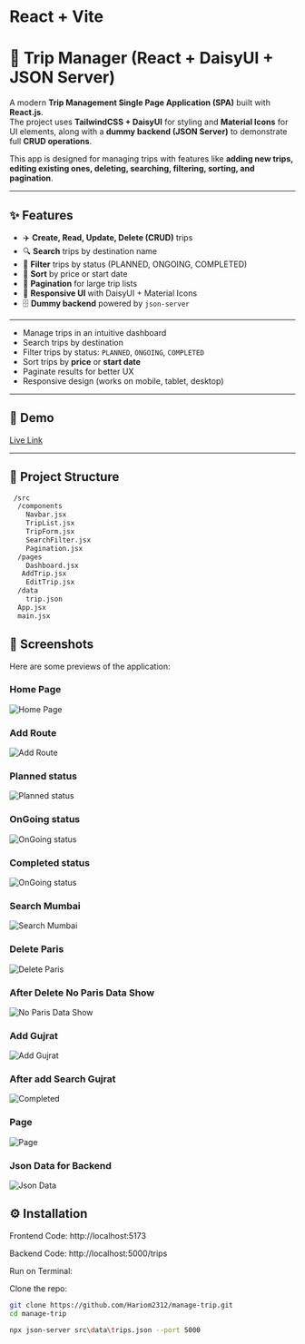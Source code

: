 # React + Vite

# 🧳 Trip Manager (React + DaisyUI + JSON Server)

A modern **Trip Management Single Page Application (SPA)** built with **React.js**.  
The project uses **TailwindCSS + DaisyUI** for styling and **Material Icons** for UI elements, along with a **dummy backend (JSON Server)** to demonstrate full **CRUD operations**.  

This app is designed for managing trips with features like **adding new trips, editing existing ones, deleting, searching, filtering, sorting, and pagination**.  

---
## ✨ Features
- ✈️ **Create, Read, Update, Delete (CRUD)** trips  
- 🔍 **Search** trips by destination name  
- 🎯 **Filter** trips by status (PLANNED, ONGOING, COMPLETED)  
- 📅 **Sort** by price or start date  
- 📖 **Pagination** for large trip lists  
- 🎨 **Responsive UI** with DaisyUI + Material Icons  
- 🗄️ **Dummy backend** powered by `json-server`  

---

- Manage trips in an intuitive dashboard  
- Search trips by destination  
- Filter trips by status: `PLANNED`, `ONGOING`, `COMPLETED`  
- Sort trips by **price** or **start date**  
- Paginate results for better UX  
- Responsive design (works on mobile, tablet, desktop)  

---

## 🚀 Demo
[Live Link](https://manage-trip.vercel.app/)

---

## 📂 Project Structure

``` bash
 /src
  /components
    Navbar.jsx
    TripList.jsx
    TripForm.jsx
    SearchFilter.jsx
    Pagination.jsx
  /pages
    Dashboard.jsx
   AddTrip.jsx
    EditTrip.jsx
  /data
    trip.json
  App.jsx
  main.jsx
```

## 📸 Screenshots

Here are some previews of the application:

### Home Page
![Home Page](./src/assets/Home.png)

### Add Route
![Add Route](./src/assets/Add%20Route.png)

### Planned status
![Planned status](./src/assets/Planned.png)

### OnGoing status
![OnGoing status](./src/assets/Ongoing.png)

### Completed status
![OnGoing status](./src/assets/Completed.png)

### Search Mumbai
![Search Mumbai](./src/assets/Search%20mumbai.png)

### Delete Paris
![Delete Paris](./src/assets/Delete%20Paris.png)

### After Delete No Paris Data Show
![No Paris Data Show](./src/assets/No%20Paris%20Data%20Show.png)

### Add Gujrat
![Add Gujrat](./src/assets/Add%20Gujrat.png)

### After add Search Gujrat
![Completed](./src/assets/After%20add%20Search%20Gujrat.png)

### Page
![Page](./src/assets/Page.png)

### Json Data for Backend
![Json Data](./src/assets/json%20data.png)

## ⚙️ Installation

Frontend Code: 
http://localhost:5173

Backend Code: 
http://localhost:5000/trips

Run on Terminal:

Clone the repo:

```bash
git clone https://github.com/Hariom2312/manage-trip.git
cd manage-trip

npx json-server src\data\trips.json --port 5000

